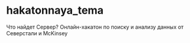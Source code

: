 # hakatonnaya_tema
Что найдет Сервер? Онлайн-хакатон по поиску и анализу данных от Северстали и McKinsey
